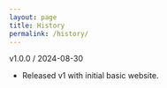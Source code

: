 ```yaml
---
layout: page
title: History
permalink: /history/
---
```


v1.0.0 / 2024-08-30
* Released v1 with initial basic website.